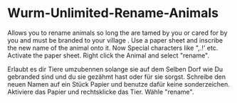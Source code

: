 # Wurm-Unlimited-Rename-Animals
Allows you to rename animals so long the are tamed by you or cared for by you and must be branded to your village .
Use a paper sheet and inscribe the new name of the animal onto it. Now Special characters like ",.!' etc.
Activate the paper sheet.
Right click the Animal and select "rename".

Erlaubt es dir Tiere umzubennen solange sie auf dem Selben Dorf wie Du gebranded sind und du sie gezähmt hast oder für sie sorgst.
Schreibe den neuen Namen auf ein Stück Papier und benutze dafür keine sonderzeichen. 
Aktiviere das Papier und rechtsklicke das Tier.
Wähle "rename".
